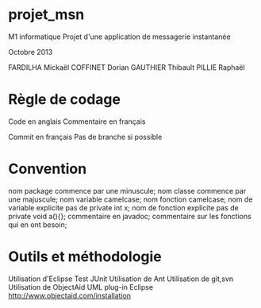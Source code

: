 projet_msn
==========

M1 informatique Projet d'une application de messagerie instantanée

Octobre 2013

FARDILHA Mickaël
COFFINET Dorian
GAUTHIER Thibault
PILLIE Raphaël

Règle de codage
==========
Code en anglais
Commentaire en français

Commit en français
Pas de branche si possible


Convention
==========
nom package commence par une minuscule; 
nom classe commence par une majuscule;
nom variable camelcase;
nom fonction camelcase;
nom de variable explicite pas de private int x;
nom de fonction explicite pas de private void a(){};
commentaire en javadoc;
commentaire sur les fonctions qui en ont besoin;

Outils et méthodologie
==========
Utilisation d'Eclipse
Test JUnit
Utilisation de Ant
Utilisation de git,svn
Utilisation de ObjectAid UML plug-in Eclipse http://www.objectaid.com/installation